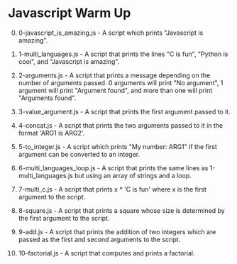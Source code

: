 # Javascript Warm Up

0. 0-javascript_is_amazing.js - A script which prints "Javascript is amazing".

1. 1-multi_languages.js - A script that prints the lines "C is fun", "Python is cool", and "Javascript is amazing".

2. 2-arguments.js - A script that prints a message depending on the number of arguments passed. 0 arguments will print "No argument", 1 argument will print "Argument found", and more than one will print "Arguments found".

3. 3-value_argument.js - A script that prints the first argument passed to it.

4. 4-concat.js - A script that prints the two arguments passed to it in the format 'ARG1 is ARG2'.

5. 5-to_integer.js - A script which prints "My number: ARG1" if the first argument can be converted to an integer.

6. 6-multi_languages_loop.js - A script that prints the same lines as 1-multi_languages.js but using an array of strings and a loop.

7. 7-multi_c.js - A script that prints x * 'C is fun' where x is the first argument to the script.

8. 8-square.js - A script that prints a square whose size is determined by the first argument to the script.

9. 9-add.js - A script that prints the addition of two integers which are passed as the first and second arguments to the script.

10. 10-factorial.js - A script that computes and prints a factorial.
